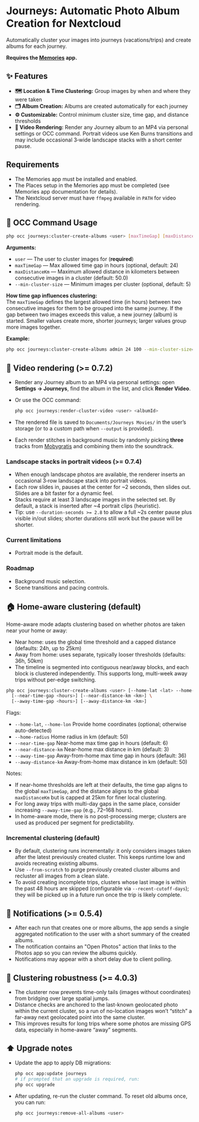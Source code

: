 # Journeys: Automatic Photo Album Creation for Nextcloud

Automatically cluster your images into journeys (vacations/trips) and create albums for each journey.

**Requires the [Memories](https://github.com/pulsejet/memories) app.**

## ✨ Features
- **🗺️ Location & Time Clustering:** Group images by when and where they were taken
- **🗂️ Album Creation:** Albums are created automatically for each journey
- **⚙️ Customizable:** Control minimum cluster size, time gap, and distance thresholds
- **🎥 Video Rendering:** Render any Journey album to an MP4 via personal settings or OCC command. Portrait videos use Ken Burns transitions and may include occasional 3‑wide landscape stacks with a short center pause.

## Requirements
- The Memories app must be installed and enabled.
- The Places setup in the Memories app must be completed (see Memories app documentation for details).
- The Nextcloud server must have `ffmpeg` available in `PATH` for video rendering.

## 🚀 OCC Command Usage

```sh
php occ journeys:cluster-create-albums <user> [maxTimeGap] [maxDistanceKm] [--from-scratch]
```

**Arguments:**
- `user` — The user to cluster images for (**required**)
- `maxTimeGap` — Max allowed time gap in hours (optional, default: 24)
- `maxDistanceKm` — Maximum allowed distance in kilometers between consecutive images in a cluster (default: 50.0)
- `--min-cluster-size` — Minimum images per cluster (optional, default: 5)

**How time gap influences clustering:**  
The `maxTimeGap` defines the largest allowed time (in hours) between two consecutive images for them to be grouped into the same journey. If the gap between two images exceeds this value, a new journey (album) is started. Smaller values create more, shorter journeys; larger values group more images together.

**Example:**
```sh
php occ journeys:cluster-create-albums admin 24 100 --min-cluster-size=5
```

## 🎥 Video rendering (>= 0.7.2)

- Render any Journey album to an MP4 via personal settings: open **Settings → Journeys**, find the album in the list, and click **Render Video**.
- Or use the OCC command:

  ```sh
  php occ journeys:render-cluster-video <user> <albumId>
  ```

- The rendered file is saved to `Documents/Journeys Movies/` in the user’s storage (or to a custom path when `--output` is provided).
- Each render stitches in background music by randomly picking **three** tracks from [Mobygratis](https://mobygratis.com) and combining them into the soundtrack.

### Landscape stacks in portrait videos (>= 0.7.4)

- When enough landscape photos are available, the renderer inserts an occasional 3‑row landscape stack into portrait videos.
- Each row slides in, pauses at the center for ~2 seconds, then slides out. Slides are a bit faster for a dynamic feel.
- Stacks require at least 3 landscape images in the selected set. By default, a stack is inserted after ~4 portrait clips (heuristic).
- Tip: use `--duration-seconds >= 2.8` to allow a full ~2s center pause plus visible in/out slides; shorter durations still work but the pause will be shorter.

### Current limitations

- Portrait mode is the default.

### Roadmap

- Background music selection.
- Scene transitions and pacing controls.


## 🏠 Home-aware clustering (default)

Home-aware mode adapts clustering based on whether photos are taken near your home or away:

- Near home: uses the global time threshold and a capped distance (defaults: 24h, up to 25km)
- Away from home: uses separate, typically looser thresholds (defaults: 36h, 50km)
- The timeline is segmented into contiguous near/away blocks, and each block is clustered independently. This supports long, multi-week away trips without per-edge switching.


```sh
php occ journeys:cluster-create-albums <user> [--home-lat <lat> --home-lon <lon> --home-radius <km>] \
  [--near-time-gap <hours>] [--near-distance-km <km>] \
  [--away-time-gap <hours>] [--away-distance-km <km>]
```

Flags:

- `--home-lat`, `--home-lon` Provide home coordinates (optional; otherwise auto-detected)
- `--home-radius` Home radius in km (default: 50)
- `--near-time-gap` Near-home max time gap in hours (default: 6)
- `--near-distance-km` Near-home max distance in km (default: 3)
- `--away-time-gap` Away-from-home max time gap in hours (default: 36)
- `--away-distance-km` Away-from-home max distance in km (default: 50)

Notes:

- If near-home thresholds are left at their defaults, the time gap aligns to the global `maxTimeGap`, and the distance aligns to the global `maxDistanceKm` but is capped at 25km for finer local clustering.
- For long away trips with multi-day gaps in the same place, consider increasing `--away-time-gap` (e.g., 72–168 hours).
- In home-aware mode, there is no post-processing merge; clusters are used as produced per segment for predictability.

### Incremental clustering (default)

- By default, clustering runs incrementally: it only considers images taken after the latest previously created cluster. This keeps runtime low and avoids recreating existing albums.
- Use `--from-scratch` to purge previously created cluster albums and recluster all images from a clean slate.
- To avoid creating incomplete trips, clusters whose last image is within the past 48 hours are skipped (configurable via `--recent-cutoff-days`); they will be picked up in a future run once the trip is likely complete.

## 🔔 Notifications (>= 0.5.4)

- After each run that creates one or more albums, the app sends a single aggregated notification to the user with a short summary of the created albums.
- The notification contains an "Open Photos" action that links to the Photos app so you can review the albums quickly.
- Notifications may appear with a short delay due to client polling.


## 🧭 Clustering robustness (>= 4.0.3)

- The clusterer now prevents time-only tails (images without coordinates) from bridging over large spatial jumps.
- Distance checks are anchored to the last-known geolocated photo within the current cluster, so a run of no-location images won’t “stitch” a far-away next geolocated point into the same cluster.
- This improves results for long trips where some photos are missing GPS data, especially in home-aware “away” segments.



## ⬆️ Upgrade notes

- Update the app to apply DB migrations:
  ```sh
  php occ app:update journeys
  # if prompted that an upgrade is required, run:
  php occ upgrade
  ```
- After updating, re-run the cluster command. To reset old albums once, you can run:
  ```sh
  php occ journeys:remove-all-albums <user>
  ```


